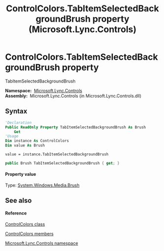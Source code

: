 ﻿---
title: ControlColors.TabItemSelectedBackgroundBrush property  (Microsoft.Lync.Controls)
TOCTitle: 'TabItemSelectedBackgroundBrush property '
ms:assetid: P:Microsoft.Lync.Controls.ControlColors.TabItemSelectedBackgroundBrush_DI_3_UC_OCS14MrefLyncWPF
ms:mtpsurl: https://msdn.microsoft.com/en-us/library/microsoft.lync.controls.controlcolors.tabitemselectedbackgroundbrush_di_3_uc_ocs14mreflyncwpf(v=office.15)
ms:contentKeyID: 48595434
ms.date: 07/28/2014
mtps_version: v=office.15
f1_keywords:
- Microsoft.Lync.Controls.ControlColors.TabItemSelectedBackgroundBrush
dev_langs:
- CSharp
- JScript
- VB
- other
---

# ControlColors.TabItemSelectedBackgroundBrush property

TabItemSelectedBackgroundBrush

**Namespace:**  [Microsoft.Lync.Controls](microsoft-lync-controls-namespace_1.md)  
**Assembly:**  Microsoft.Lync.Controls (in Microsoft.Lync.Controls.dll)

## Syntax

``` vb
'Declaration
Public ReadOnly Property TabItemSelectedBackgroundBrush As Brush
    Get
'Usage
Dim instance As ControlColors
Dim value As Brush

value = instance.TabItemSelectedBackgroundBrush
```

``` csharp
public Brush TabItemSelectedBackgroundBrush { get; }
```

#### Property value

Type: [System.Windows.Media.Brush](http://msdn2.microsoft.com/en-us/library/ms634880)  

## See also

#### Reference

[ControlColors class](controlcolors-class-microsoft-lync-controls_1.md)

[ControlColors members](controlcolors-members-microsoft-lync-controls_1.md)

[Microsoft.Lync.Controls namespace](microsoft-lync-controls-namespace_1.md)


